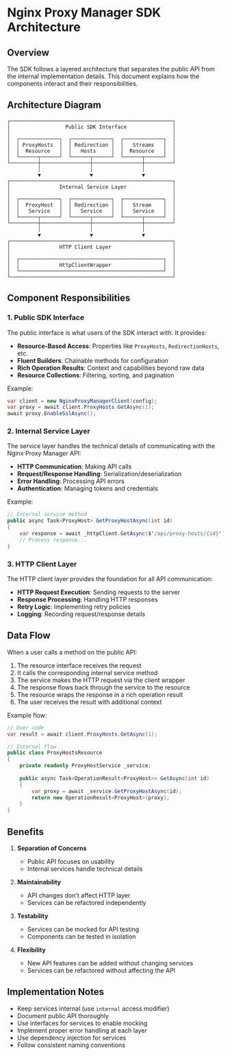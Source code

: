 # Nginx Proxy Manager SDK Architecture

## Overview

The SDK follows a layered architecture that separates the public API from the internal implementation details. This document explains how the components interact and their responsibilities.

## Architecture Diagram

```
┌─────────────────────────────────────────────────────┐
│                  Public SDK Interface               │
│                                                     │
│  ┌─────────────┐  ┌─────────────┐  ┌─────────────┐  │
│  │ ProxyHosts  │  │ Redirection │  │   Streams   │  |
│  │  Resource   │  │   Hosts     │  │  Resource   │  │
│  └──────┬──────┘  └──────┬──────┘  └──────┬──────┘  │
└─────────┼────────────────┼────────────────┼─────────┘
          │                │                │
          ▼                ▼                ▼
┌─────────────────────────────────────────────────────┐
│                Internal Service Layer               │
│                                                     │
│  ┌─────────────┐  ┌─────────────┐  ┌─────────────┐  │
│  │  ProxyHost  │  │ Redirection │  │   Stream    │  │
│  │   Service   │  │   Service   │  │   Service   │  │
│  └──────┬──────┘  └──────┬──────┘  └──────┬──────┘  │
└─────────┼────────────────┼────────────────┼─────────┘
          │                │                │
          ▼                ▼                ▼
┌─────────────────────────────────────────────────────┐
│                HTTP Client Layer                    │
│                                                     │
│  ┌───────────────────────────────────────────────┐  │
│  │             HttpClientWrapper                 │  │
│  └───────────────────────────────────────────────┘  │
└─────────────────────────────────────────────────────┘
```

## Component Responsibilities

### 1. Public SDK Interface

The public interface is what users of the SDK interact with. It provides:

- **Resource-Based Access**: Properties like `ProxyHosts`, `RedirectionHosts`, etc.
- **Fluent Builders**: Chainable methods for configuration
- **Rich Operation Results**: Context and capabilities beyond raw data
- **Resource Collections**: Filtering, sorting, and pagination

Example:
```csharp
var client = new NginxProxyManagerClient(config);
var proxy = await client.ProxyHosts.GetAsync(1);
await proxy.EnableSslAsync();
```

### 2. Internal Service Layer

The service layer handles the technical details of communicating with the Nginx Proxy Manager API:

- **HTTP Communication**: Making API calls
- **Request/Response Handling**: Serialization/deserialization
- **Error Handling**: Processing API errors
- **Authentication**: Managing tokens and credentials

Example:
```csharp
// Internal service method
public async Task<ProxyHost> GetProxyHostAsync(int id)
{
    var response = await _httpClient.GetAsync($"/api/proxy-hosts/{id}");
    // Process response...
}
```

### 3. HTTP Client Layer

The HTTP client layer provides the foundation for all API communication:

- **HTTP Request Execution**: Sending requests to the server
- **Response Processing**: Handling HTTP responses
- **Retry Logic**: Implementing retry policies
- **Logging**: Recording request/response details

## Data Flow

When a user calls a method on the public API:

1. The resource interface receives the request
2. It calls the corresponding internal service method
3. The service makes the HTTP request via the client wrapper
4. The response flows back through the service to the resource
5. The resource wraps the response in a rich operation result
6. The user receives the result with additional context

Example flow:
```csharp
// User code
var result = await client.ProxyHosts.GetAsync(1);

// Internal flow
public class ProxyHostsResource
{
    private readonly ProxyHostService _service;
    
    public async Task<OperationResult<ProxyHost>> GetAsync(int id)
    {
        var proxy = await _service.GetProxyHostAsync(id);
        return new OperationResult<ProxyHost>(proxy);
    }
}
```

## Benefits

1. **Separation of Concerns**
   - Public API focuses on usability
   - Internal services handle technical details

2. **Maintainability**
   - API changes don't affect HTTP layer
   - Services can be refactored independently

3. **Testability**
   - Services can be mocked for API testing
   - Components can be tested in isolation

4. **Flexibility**
   - New API features can be added without changing services
   - Services can be refactored without affecting the API

## Implementation Notes

- Keep services internal (use `internal` access modifier)
- Document public API thoroughly
- Use interfaces for services to enable mocking
- Implement proper error handling at each layer
- Use dependency injection for services
- Follow consistent naming conventions 